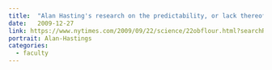 ```yaml
---
title:  "Alan Hasting's research on the predictability, or lack thereof, in biological invasions is featured in The New York Times"
date:   2009-12-27
link: https://www.nytimes.com/2009/09/22/science/22obflour.html?searchResultPosition=1#story-continues-2
portrait: Alan-Hastings
categories:
  - faculty
---
```

